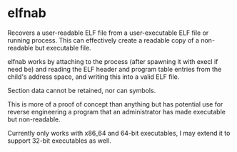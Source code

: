 elfnab
======

Recovers a user-readable ELF file from a user-executable ELF file
or running process. This can effectively create a readable copy of a 
non-readable but executable file.

elfnab works by attaching to the process (after spawning it with execl 
if need be) and reading the ELF header and program table entries from
the child's address space, and writing this into a valid ELF file. 

Section data cannot be retained, nor can symbols.

This is more of a proof of concept than anything but has potential use
for reverse engineering a program that an administrator has made executable
but non-readable.

Currently only works with x86_64 and 64-bit executables, I may extend it
to support 32-bit executables as well.

